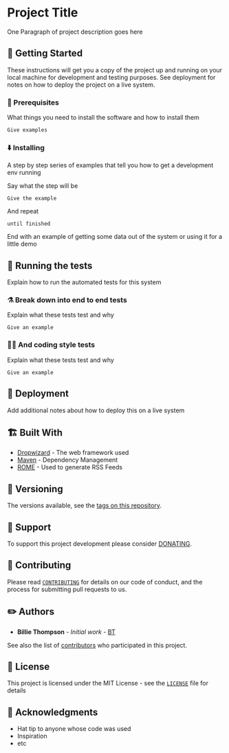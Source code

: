 # Project Title

One Paragraph of project description goes here

## 🏃️ Getting Started

These instructions will get you a copy of the project up and running on your local machine for development and testing purposes. See deployment for notes on how to deploy the project on a live system.

### 📕 Prerequisites

What things you need to install the software and how to install them

```
Give examples
```

### ⬇️ Installing 

A step by step series of examples that tell you how to get a development env running

Say what the step will be

```
Give the example
```

And repeat

```
until finished
```

End with an example of getting some data out of the system or using it for a little demo

## 🧪 Running the tests

Explain how to run the automated tests for this system

### ⚗️ Break down into end to end tests

Explain what these tests test and why

```
Give an example
```

### 👨‍🔬️ And coding style tests 

Explain what these tests test and why

```
Give an example
```

## 🔨️ Deployment

Add additional notes about how to deploy this on a live system

## 🏗️ Built With

* [Dropwizard](http://www.dropwizard.io/1.0.2/docs/) - The web framework used
* [Maven](https://maven.apache.org/) - Dependency Management
* [ROME](https://rometools.github.io/rome/) - Used to generate RSS Feeds

## 🔖️ Versioning

The versions available, see the [tags on this repository](/releases).

## 🚸 Support

To support this project development please consider [DONATING](https://fillyagioro.vercel.app/#support).

## 👥 Contributing

Please read [`CONTRIBUTING`](https://github.com/FillyAgioro/.github/blob/main/CONTRIBUTING.md) for details on our code of conduct, and the process for submitting pull requests to us.

## ✏️ Authors

* **Billie Thompson** - *Initial work* - [BT](/)

See also the list of [contributors](@all) who participated in this project.

## 📄️ License

This project is licensed under the MIT License - see the [`LICENSE`](LICENSE.txt) file for details

## 🙏️ Acknowledgments

* Hat tip to anyone whose code was used
* Inspiration
* etc

